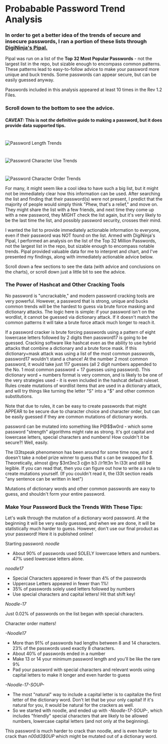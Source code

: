 # Probabable Password Trend Analysis

### In order to get a better idea of the trends of secure and insecure passwords, I ran a portion of these lists through [DigiNinja's Pipal.](https://digi.ninja/projects/pipal.php)

Pipal was run on a list of the __Top 32 Most Popular Passwords__ - not the largest list in the repo, 
but sizable enough to encompass common patterns. These patterns lead to easy-to-follow advice to make your password more unique and buck trends. Some passwords can appear secure, but can be easily guessed anyway.

Passwords included in this analysis appeared at least 10 times in the Rev 1.2 Files.

### Scroll down to the bottom to see the advice.

#### CAVEAT: This is not *the* definitive guide to making a password, but it does provide data supported tips.


# 

![Password Length Trends](https://i.imgur.com/KAYUHj3.png)




#

![Password Character Use Trends](https://i.imgur.com/Y5adW1d.png)




#

![Password Character Order Trends](https://i.imgur.com/ei66PJO.png)




For many, it might seem like a cool idea to have such a big list, but it might not be immediately clear how this information can be used. After searching the list and finding that their password(s) were not present, I predict that the majority of people would simply think "Phew, that's a relief," and move on. They might share the list with a few friends, and next time they come up with a new password, they MIGHT check the list again, but it's very likely to be the last time the list, and possibly password security, crosses their mind.

I wanted the list to provide immediately actionable information to everyone, even if their password was NOT found on the list. Armed with DigiNinja's Pipal, I performed an analysis on the list of the Top 32 Million Passwords, not the largest list in the repo, but sizable enough to encompass notable trends. Pipal provided valuable data for me to interpret and chart, and I've presented my findings, along with immediately actionable advice below.

Scroll down a few sections to see the data (with advice and conclusions on the charts), or scroll down just a little bit to see the advice.

### The Power of Hashcat and Other Cracking Tools

No password is "uncrackable," and modern password cracking tools are very powerful. However, a password that is strong, unique and bucks common trends will be the hardest to guess via brute force masking and dictionary attacks. The logic here is simple: if your password isn't on the wordlist, it cannot be guessed via dictionary attack. If it doesn't match the common patterns it will take a brute force attack much longer to reach it.

If a password cracker is brute forcing passwords using a pattern of eight lowercase letters followed by 2 digits then password17 is going to be guessed. Cracking software like hashcat even as the ability to use hybrid attacks that combine a dictionary and a brute force mask. If this dictionary+mask attack was using a list of the most common passwords, password17 wouldn't stand a chance! At the number 2 most common password, it would take just 117 guesses (all 2 digit numbers appended to the No. 1 most common password + 17 guesses using password). This dictionary word + numbers format is very common, and is likely to be one of the very strategies used - it is even included in the hashcat default ruleset. Rules create mutations of wordlist items that are used in a dictionary attack, and will try things like turning the letter "S" into a "$" and other common substitutions.

Note that due to rules, it can be easy to create passwords that might APPEAR to be secure due to character choice and character order, but can be easily guessed if they are common mutations of dictionary words.

password can be mutated into something like P@$$w0rd - which some password "strength" algorithms might rate as strong. It's got capital and lowercase letters, special characters and numbers! How couldn't it be secure?! Well, easily.

The l33tspeak phenomenon has been around for some time now, and it doesn't take a nobel prize winner to guess that s can be swapped for $. Theoretically, almost @ny $3nt3nc3 c@n b3 \/\/r1tt3n 1n l33t and still be legible. If you can read that, then you can figure out how to write a a rule to create mutations yourself. (If you couldn't read it, the l33t section reads "any sentence can be written in leet")

Mutations of dictionary words and other common passwords are easy to guess, and shouldn't form your entire password.

### Make Your Password Buck the Trends With These Tips:

Let's walk through the mutation of a dictionary word password. At the beginning it will be very easily guessed, and when we are done, it will be statistically much harder to guess. However, don't use our final product as your password! Here it is published online!

Starting password: _noodle_

* About 90% of passwords used SOLELY lowercase letters and numbers. 47% used lowercase letters alone.

_noodle17_

* Special Characters appeared in fewer than 4% of the passwords
* Uppercase Letters appeared in fewer than 1%!
* 35% of passwords solely used letters followed by numbers
* Use special characters and capital letters! Hit that shift key!

*Noodle-17*

Just 0.02% of passwords on the list began with special characters.

Character order matters!

*-Noodle17*

* More than 91% of passwords had lengths between 8 and 14 characters. 23% of the passwords used exactly 8 characters.
* About 40% of passwords ended in a number
* Make 13 or 14 your minimum password length and you'll be like the rare 9%
* Pad your password with special characters and relevant words using capital letters to make it longer and even harder to guess

*-Noodle-17-SOUP-*

* The most "natural" way to include a capital letter is to capitalize the first letter of the dictionary word. Don't let that be your only capital! If it's natural for you, it would be natural for the crackers as well.
* So we started with noodle, and ended up with _-Noodle-17-SOUP-_, which includes "friendly" special characters that are likely to be allowed numbers, lowercase capital letters (and not only at the beginning).

This password is much harder to crack than noodle, and is even harder to crack than _n00dl3$0UP_ which might be mutated out of a dictionary word.



